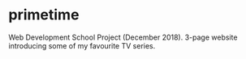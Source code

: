 # primetime
Web Development School Project (December 2018). 3-page website introducing some of my favourite TV series.
